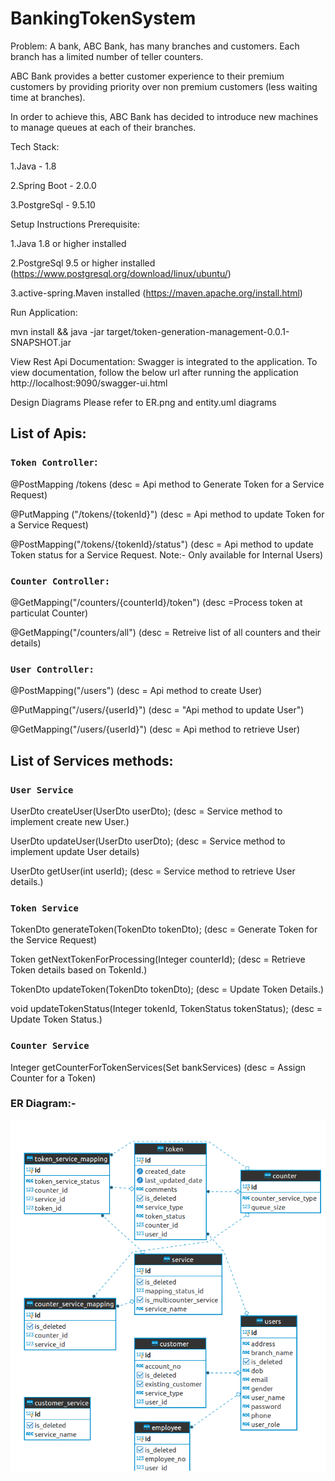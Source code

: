 # BankingTokenSystem

Problem: A bank, ABC Bank, has many branches and customers. Each branch has a limited number of teller counters.

ABC Bank provides a better customer experience to their premium customers by providing priority over non premium customers (less waiting time at branches).

In order to achieve this, ABC Bank has decided to introduce new machines to manage queues at each of their branches.

Tech Stack:

1.Java - 1.8

2.Spring Boot - 2.0.0

3.PostgreSql - 9.5.10

Setup Instructions
Prerequisite:

1.Java 1.8 or higher installed

2.PostgreSql 9.5 or higher installed (https://www.postgresql.org/download/linux/ubuntu/)

3.active-spring.Maven installed (https://maven.apache.org/install.html)

Run Application:

mvn install && java -jar target/token-generation-management-0.0.1-SNAPSHOT.jar

View Rest Api Documentation:
Swagger is integrated to the application. To view documentation, follow the below url after running the application http://localhost:9090/swagger-ui.html

Design Diagrams
Please refer to ER.png and entity.uml diagrams

## List of Apis:

### `Token Controller`:

@PostMapping  /tokens (desc = Api method to Generate Token for a Service Request)

@PutMapping ("/tokens/{tokenId}") (desc = Api method to update Token for a Service Request)

@PostMapping("/tokens/{tokenId}/status") (desc = Api method to update Token status for a Service Request. Note:- Only available for Internal Users)


### `Counter Controller:`
@GetMapping("/counters/{counterId}/token") (desc =Process token at particulat Counter)

@GetMapping("/counters/all") (desc = Retreive list of all counters and their details)

### `User Controller:`
@PostMapping("/users") (desc = Api method to create User)

@PutMapping("/users/{userId}") (desc = "Api method to update User")

@GetMapping("/users/{userId}") (desc = Api method to retrieve User)



## List of Services methods: 

### `User Service`

UserDto createUser(UserDto userDto); (desc = Service method to implement create new User.)

UserDto updateUser(UserDto userDto); (desc = Service method to implement update User details)

UserDto getUser(int userId); (desc = Service method to retrieve User details.)


### `Token Service`

TokenDto generateToken(TokenDto tokenDto); (desc = Generate Token for the Service Request)

Token getNextTokenForProcessing(Integer counterId); (desc = Retrieve Token details based on TokenId.)

TokenDto updateToken(TokenDto tokenDto); (desc = Update Token Details.)

void updateTokenStatus(Integer tokenId, TokenStatus tokenStatus); (desc = Update Token Status.)

### `Counter Service`

Integer getCounterForTokenServices(Set<BankService> bankServices) (desc = Assign Counter for a Token)






### ER Diagram:-

![ER Diagram](ER.png)



